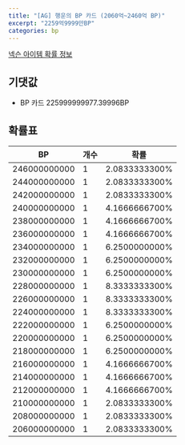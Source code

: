 ```yaml
---
title: "[AG] 행운의 BP 카드 (2060억~2460억 BP)"
excerpt: "2259억9999만BP"
categories: bp
---
```

[넥슨 아이템 확률 정보](http://iteminfo.nexon.com/probability/fo4?sn=7268)

## 기댓값
  - BP 카드 225999999977.39996BP

## 확률표

|BP|개수|확률|
|---|---|---|
|246000000000|1|2.0833333300%|
|244000000000|1|2.0833333300%|
|242000000000|1|2.0833333300%|
|240000000000|1|4.1666666700%|
|238000000000|1|4.1666666700%|
|236000000000|1|4.1666666700%|
|234000000000|1|6.2500000000%|
|232000000000|1|6.2500000000%|
|230000000000|1|6.2500000000%|
|228000000000|1|8.3333333300%|
|226000000000|1|8.3333333300%|
|224000000000|1|8.3333333300%|
|222000000000|1|6.2500000000%|
|220000000000|1|6.2500000000%|
|218000000000|1|6.2500000000%|
|216000000000|1|4.1666666700%|
|214000000000|1|4.1666666700%|
|212000000000|1|4.1666666700%|
|210000000000|1|2.0833333300%|
|208000000000|1|2.0833333300%|
|206000000000|1|2.0833333300%|
